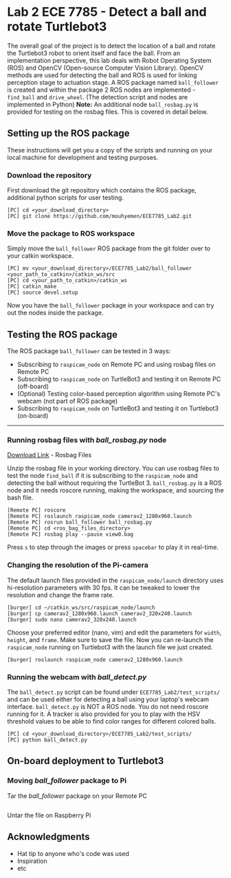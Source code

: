 # Lab 2 ECE 7785 - Detect a ball and rotate Turtlebot3
The overall goal of the project is to detect the location of a ball and rotate the Turtlebot3 robot to orient itself and face the ball. From an implementation perspective, this lab deals with Robot Operating System (ROS) and OpenCV (Open-source Computer Vision Library). 
OpenCV methods are used for detecting the ball and ROS is used for linking perception stage to actuation stage. A ROS package named ```ball_follower``` is created and within the package 2 ROS nodes are implemented - ```find_ball``` and ```drive_wheel```. (The detection script and nodes are implemented in Python)
**Note:** An additional node ```ball_rosbag.py``` is provided for testing on the rosbag files. This is covered in detail below.

## Setting up the ROS package
These instructions will get you a copy of the scripts and running on your local machine for development and testing purposes.

### Download the repository
First download the git repository which contains the ROS package, additional python scripts for user testing.
```
[PC] cd <your_download_directory>
[PC] git clone https://github.com/mouhyemen/ECE7785_Lab2.git 
```

### Move the package to ROS workspace

Simply move the ```ball_follower``` ROS package from the git folder over to your catkin workspace.

```
[PC] mv <your_download_directory>/ECE7785_Lab2/ball_follower <your_path_to_catkin>/catkin_ws/src
[PC] cd <your_path_to_catkin>/catkin_ws
[PC] catkin_make
[PC] source devel.setup
```
Now you have the ```ball_follower``` package in your workspace and can try out the nodes inside the package.

## Testing the ROS package
The ROS package ```ball_follower``` can be tested in 3 ways:
* Subscribing to ```raspicam_node``` on Remote PC and using rosbag files on Remote PC
* Subscribing to ```raspicam_node``` on TurtleBot3 and testing it on Remote PC (off-board)
* (Optional) Testing color-based perception algorithm using Remote PC's webcam (not part of ROS package)
* Subscribing to ```raspicam_node``` on TurtleBot3 and testing it on Turtlebot3 (on-board)
---

### Running rosbag files with *ball_rosbag.py* node

[Download Link](https://drive.google.com/open?id=0B8HUrakRiMyeX3FiQXl2bkhGbVU) - Rosbag Files

Unzip the rosbag file in your working directory. You can use rosbag files to test the node ```find_ball``` if it is subscribing to the ```raspicam_node``` and detecting the ball without requiring the TurtleBot 3. 
```ball_rosbag.py``` is a ROS node and it needs roscore running, making the workspace, and sourcing the bash file.

```
[Remote PC] roscore
[Remote PC] roslaunch raspicam_node camerav2_1280x960.launch
[Remote PC] rosrun ball_follower ball_rosbag.py
[Remote PC] cd <ros_bag_files_directory>
[Remote PC] rosbag play --pause view0.bag
```
Press ```s``` to step through the images or press `spacebar` to play it in real-time.

### Changing the resolution of the Pi-camera

The default launch files provided in the ```raspicam_node/launch``` directory uses hi-resolution parameters with 30 fps. It can be tweaked to lower the resolution and change the frame rate.

```
[burger] cd ~/catkin_ws/src/raspicam_node/launch
[burger] cp camerav2_1280x960.launch camerav2_320x240.launch
[burger] sudo nano camerav2_320x240.launch
```
Choose your preferred editor (nano, vim) and edit the parameters for ```width```, ```height```, and ```frame```. Make sure to save the file. Now you can re-launch the ```raspicam_node``` running on Turtlebot3 with the launch file we just created.

```
[burger] roslaunch raspicam_node camerav2_1280x960.launch
```
### Running the webcam with *ball_detect.py*

The ```ball_detect.py``` script can be found under ```ECE7785_Lab2/test_scripts/``` and can be used either for detecting a ball using your laptop's webcam interface. ```ball_detect.py``` is NOT a ROS node. You do not need roscore running for it. A tracker is also provided for you to play with the HSV threshold values to be able to find color ranges for different colored balls.
```
[PC] cd <your_download_directory>/ECE7785_Lab2/test_scripts/
[PC] python ball_detect.py
```





## On-board deployment to Turtlebot3

### Moving *ball_follower* package to Pi
Tar the *ball_follower* package on your Remote PC
```
```

Untar the file on Raspberry Pi




## Acknowledgments

* Hat tip to anyone who's code was used
* Inspiration
* etc


